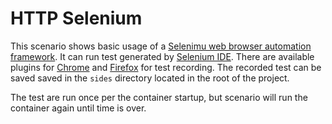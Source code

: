 # HTTP Selenium

This scenario shows basic usage of a [Selenimu web browser automation framework](https://www.seleniumhq.org/).
It can run test generated by [Selenium IDE](https://www.seleniumhq.org/selenium-ide/). There are available
plugins for [Chrome](https://chrome.google.com/webstore/detail/selenium-ide/mooikfkahbdckldjjndioackbalphokd) 
and [Firefox](https://addons.mozilla.org/en-GB/firefox/addon/selenium-ide/) for test recording. The recorded test can be
saved saved in the `sides` directory located in the root of the project.

The test are run once per the container startup, but scenario will run the container again until time is over.
